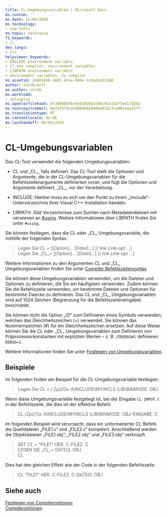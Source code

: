 ```yaml
---
title: CL-Umgebungsvariablen | Microsoft Docs
ms.custom: ''
ms.date: 11/04/2016
ms.technology:
- cpp-tools
ms.topic: reference
f1_keywords:
- cl
dev_langs:
- C++
helpviewer_keywords:
- INCLUDE environment variable
- cl.exe compiler, environment variables
- LIBPATH environment variable
- environment variables, CL compiler
ms.assetid: 2606585b-a681-42ee-986e-1c9a2da32108
author: corob-msft
ms.author: corob
ms.workload:
- cplusplus
ms.openlocfilehash: 6f3986097bcb5028d9ad708c9a3132f5e417d502
ms.sourcegitcommit: be2a7679c2bd80968204dee03d13ca961eaa31ff
ms.translationtype: MT
ms.contentlocale: de-DE
ms.lasthandoff: 05/03/2018
---
```

# <a name="cl-environment-variables"></a>CL-Umgebungsvariablen

Das CL-Tool verwendet die folgenden Umgebungsvariablen:

- CL und \_CL\_, falls definiert. Das CL-Tool stellt die Optionen und Argumente, die in der CL-Umgebungsvariablen für die Befehlszeilenargumente definierten voran, und fügt die Optionen und Argumente definiert, \_CL\_, vor der Verarbeitung.

- INCLUDE: Hierbei muss es sich um den Punkt zu Ihrem „\include“-Unterverzeichnis Ihrer Visual C++-Installation handeln.

- LIBPATH: Gibt Verzeichnisse zum Suchen nach Metadatendateien mit verwiesen an [#using](../../preprocessor/hash-using-directive-cpp.md). Weitere Informationen über LIBPATH finden Sie unter `#using`.

Sie können festlegen, dass die CL oder \_CL\_ Umgebungsvariable, die mithilfe der folgenden Syntax:

> Legen Sie CL = [[*Option*]... [*Datei*]...] [/ link *Link-opt* ...]  
> Legen Sie \_CL\_= [[*Option*]... [*Datei*]...] [/ link *Link-opt* ...]

Weitere Informationen zu den Argumenten CL und \_CL\_ Umgebungsvariablen finden Sie unter [Compiler Befehlszeilensyntax](../../build/reference/compiler-command-line-syntax.md).

Sie können diese Umgebungsvariablen verwenden, um die Dateien und Optionen zu definieren, die Sie am häufigsten verwenden. Zudem können Sie die Befehlszeile verwenden, um bestimmte Dateien und Optionen für bestimmte Zwecke zu definieren. Das CL und \_CL\_ Umgebungsvariablen sind auf 1024 Zeichen (Begrenzung für die Befehlszeileneingabe) beschränkt.

Sie können nicht die Option „/D“ zum Definieren eines Symbols verwenden, welches das Gleichheitszeichen (=) verwendet. Sie können das Nummernzeichen (#) für ein Gleichheitszeichen ersetzen. Auf diese Weise können Sie die CL oder \_CL\_ Umgebungsvariablen zum Definieren von Präprozessorkonstanten mit expliziten Werten – z. B. `/DDEBUG#1` definieren `DEBUG=1`.

Weitere Informationen finden Sie unter [Festlegen von Umgebungsvariablen](../../build/setting-the-path-and-environment-variables-for-command-line-builds.md).

## <a name="examples"></a>Beispiele

Im folgenden finden ein Beispiel für die CL-Umgebungsvariable festlegen:

> Legen Sie CL = / Zp2/Ox /I\INCLUDE\MYINCLS \LIB\BINMODE. OBJ

Wenn diese Umgebungsvariable festgelegt ist, bei der Eingabe `CL INPUT.C` in der Befehlszeile, die dies ist der effektive Befehl:

> CL /Zp2/Ox /I\INCLUDE\MYINCLS \LIB\BINMODE. OBJ-EINGABE. C

Im folgenden Beispiel wird verursacht, dass ein unformatierter CL-Befehl die Quelldateien „FILE1.c“ und „FILE2.c“ kompiliert. Anschließend werden die Objektdateien „FILE1.obj“, „FILE2.obj“ und „FILE3.obj“ verknüpft.

> SET CL = "FILE1" HER. C-FILE2. C  
> LEGEN SIE \_CL\_= DATEI3. OBJ  
> CL  

Dies hat den gleichen Effekt wie der Code in der folgenden Befehlszeile:

> CL "FILE1" HER. C-FILE2. C-DATEI3. OBJ

## <a name="see-also"></a>Siehe auch

[Festlegen von Compileroptionen](../../build/reference/setting-compiler-options.md)   
[Compileroptionen](../../build/reference/compiler-options.md)
